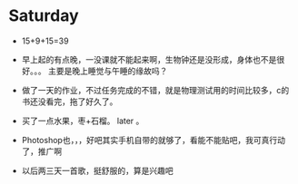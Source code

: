 # Saturday

- 15+9+15=39

- 早上起的有点晚，一没课就不能起来啊，生物钟还是没形成，身体也不是很好。。。 主要是晚上睡觉与午睡的缘故吗？
- 做了一天的作业，不过任务完成的不错，就是物理测试用的时间比较多，c的书还没看完，拖了好久了。
- 买了一点水果，枣+石榴。    later 。
- Photoshop也，，，好吧其实手机自带的就够了，看能不能贴吧，我可真行动了，推广啊
- 以后两三天一首歌，挺舒服的，算是兴趣吧
